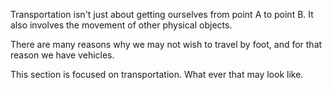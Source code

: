 Transportation isn't just about getting ourselves from point A to point B.  It also involves the movement of other physical objects.

There are many reasons why we may not wish to travel by foot, and for that reason we have vehicles.

This section is focused on transportation.  What ever that may look like.

